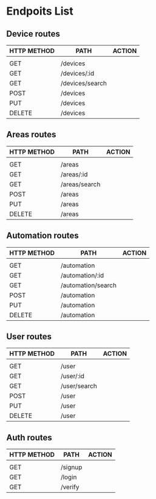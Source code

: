 # Endpoits List

## Device routes
| HTTP METHOD | PATH               | ACTION |
| ----------- | ------------------ | ------ |
|             |                    |        |
|GET          | /devices           |        |
|GET          | /devices/:id       |        |
|GET          | /devices/search    |        |
|POST         | /devices           |        |
|PUT          | /devices           |        |
|DELETE       | /devices           |        |


## Areas routes
| HTTP METHOD | PATH               | ACTION |
| ----------- | ------------------ | ------ |
|             |                    |        |
|GET          | /areas             |        |
|GET          | /areas/:id         |        |
|GET          | /areas/search      |        |
|POST         | /areas             |        |
|PUT          | /areas             |        |
|DELETE       | /areas             |        |

## Automation routes
| HTTP METHOD | PATH               | ACTION |
| ----------- | ------------------ | ------ |
|             |                    |        |
|GET          | /automation        |        |
|GET          | /automation/:id    |        |
|GET          | /automation/search |        |
|POST         | /automation        |        |
|PUT          | /automation        |        |
|DELETE       | /automation        |        |

## User routes
| HTTP METHOD | PATH               | ACTION |
| ----------- | ------------------ | ------ |
|             |                    |        |
|GET          | /user              |        |
|GET          | /user/:id          |        |
|GET          | /user/search       |        | 
|POST         | /user              |        |
|PUT          | /user              |        |
|DELETE       | /user              |        |

## Auth routes
| HTTP METHOD | PATH               | ACTION |
| ----------- | ------------------ | ------ |
|             |                    |        |
|GET          | /signup            |        |
|GET          | /login             |        |
|GET          | /verify            |        |